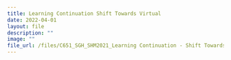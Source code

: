 ```yaml
---
title: Learning Continuation Shift Towards Virtual
date: 2022-04-01
layout: file
description: ""
image: ""
file_url: /files/C651_SGH_SHM2021_Learning Continuation - Shift Towards Virtual.pdf
---
```

